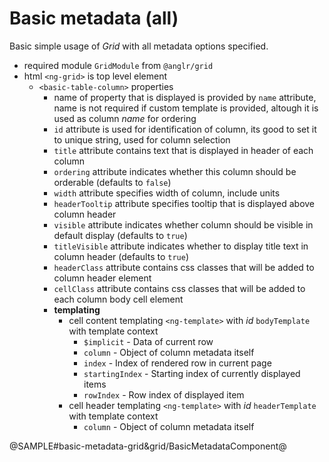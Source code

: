 # Basic metadata (all)

Basic simple usage of *Grid* with all metadata options specified.

- required module `GridModule` from `@anglr/grid`
- html `<ng-grid>` is top level element
    - `<basic-table-column>` properties
        - name of property that is displayed is provided by `name` attribute, name is not required if custom template is provided, altough it is used as column *name* for ordering
        - `id` attribute is used for identification of column, its good to set it to unique string, used for column selection
        - `title` attribute contains text that is displayed in header of each column
        - `ordering` attribute indicates whether this column should be orderable (defaults to `false`)
        - `width` attribute specifies width of column, include units
        - `headerTooltip` attribute specifies tooltip that is displayed above column header
        - `visible` attribute indicates whether column should be visible in default display (defaults to `true`)
        - `titleVisible` attribute indicates whether to display title text in column header (defaults to `true`)
        - `headerClass` attribute contains css classes that will be added to column header element
        - `cellClass` attribute contains css classes that will be added to each column body cell element
        - **templating**
            - cell content templating `<ng-template>` with *id* `bodyTemplate` with template context
                - `$implicit` - Data of current row
                - `column` - Object of column metadata itself
                - `index` - Index of rendered row in current page
                - `startingIndex` - Starting index of currently displayed items
                - `rowIndex` - Row index of displayed item
            - cell header templating `<ng-template>` with *id* `headerTemplate` with template context
                - `column` - Object of column metadata itself

@SAMPLE#basic-metadata-grid&grid/BasicMetadataComponent@